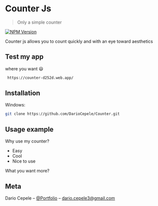 # Counter Js
> Only a simple counter

[![NPM Version][npm-image]][npm-url]

Counter js allows you to count quickly and with an eye toward aesthetics

## Test my app

where you want :smiley:

```sh
 https://counter-d252d.web.app/
```

## Installation

Windows:

```sh
git clone https://github.com/DarioCepele/Counter.git
```

## Usage example

Why use my counter?

* Easy
* Cool
* Nice to use

What you want more?

## Meta

Dario Cepele – [@Portfolio](https://dariocepele.github.io/) – dario.cepele3@gmail.com

<!-- Markdown link & img dfn's -->
[npm-image]: https://img.shields.io/npm/v/npm
[npm-url]: https://npmjs.org/package/datadog-metrics
